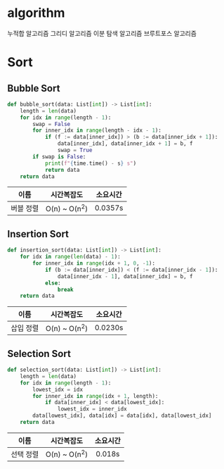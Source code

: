 # algorithm
누적합 알고리즘
그리디 알고리즘
이분 탐색 알고리즘
브루트포스 알고리즘

# Sort

## Bubble Sort
``` python
def bubble_sort(data: List[int]) -> List[int]:
    length = len(data)
    for idx in range(length - 1):
        swap = False
        for inner_idx in range(length - idx - 1):
            if (f := data[inner_idx]) > (b := data[inner_idx + 1]):
                data[inner_idx], data[inner_idx + 1] = b, f
                swap = True
        if swap is False:
            print(f"{time.time() - s} s")
            return data
    return data
```
|   이름   |                    시간복잡도                    |   소요시간    |
|:------:|:-------------------------------------------:|:---------:|
| 버블 정렬  |           O(n) ~ O(n<sup>2</sup>)           |  0.0357s  |



## Insertion Sort
``` python
def insertion_sort(data: List[int]) -> List[int]:
    for idx in range(len(data) - 1):
        for inner_idx in range(idx + 1, 0, -1):
            if (b := data[inner_idx]) < (f := data[inner_idx - 1]):
                data[inner_idx - 1], data[inner_idx] = b, f
            else:
                break
    return data
```
|   이름   |                    시간복잡도                    |   소요시간    |
|:------:|:-------------------------------------------:|:---------:|
| 삽입 정렬  |           O(n) ~ O(n<sup>2</sup>)           | 0.0230s |


## Selection Sort
``` python
def selection_sort(data: List[int]) -> List[int]:
    length = len(data)
    for idx in range(length - 1):
        lowest_idx = idx
        for inner_idx in range(idx + 1, length):
            if data[inner_idx] < data[lowest_idx]:
                lowest_idx = inner_idx
        data[lowest_idx], data[idx] = data[idx], data[lowest_idx]
    return data
```
|  이름   |                    시간복잡도                    |   소요시간    |
|:-----:|:-------------------------------------------:|:---------:|
| 선택 정렬 |           O(n) ~ O(n<sup>2</sup>)           | 0.018s |
